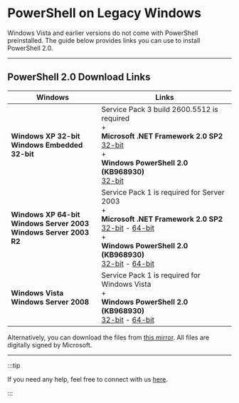 # PowerShell on Legacy Windows

Windows Vista and earlier versions do not come with PowerShell preinstalled. The guide below provides links you can use to install PowerShell 2.0.

---

## PowerShell 2.0 Download Links

| Windows            | Links                |
|---------------------------------------|--------------------------|
| **Windows XP 32-bit** <br /> **Windows Embedded 32-bit**  | Service Pack 3 build 2600.5512 is required <br /> + <br /> **Microsoft .NET Framework 2.0 SP2** <br /> [32-bit](https://web.archive.org/web/20200801000000id_/download.microsoft.com/download/c/6/e/c6e88215-0178-4c6c-b5f3-158ff77b1f38/NetFx20SP2_x86.exe) <br /> + <br /> **Windows PowerShell 2.0 (KB968930)** <br /> [32-bit](https://catalog.s.download.windowsupdate.com/msdownload/update/software/updt/2009/11/windowsxp-kb968930-x86-eng_540d661066953d76a6907b6ee0d1cd4531c1e1c6.exe) |
| **Windows XP 64-bit** <br /> **Windows Server 2003** <br /> **Windows Server 2003 R2**      | Service Pack 1 is required for Server 2003 <br /> + <br /> **Microsoft .NET Framework 2.0 SP2** <br /> [32-bit](https://web.archive.org/web/20200801000000id_/download.microsoft.com/download/c/6/e/c6e88215-0178-4c6c-b5f3-158ff77b1f38/NetFx20SP2_x86.exe) - [64-bit](https://web.archive.org/web/20200801000000id_/download.microsoft.com/download/c/6/e/c6e88215-0178-4c6c-b5f3-158ff77b1f38/NetFx20SP2_x64.exe) <br /> + <br /> **Windows PowerShell 2.0 (KB968930)** <br /> [32-bit](https://catalog.s.download.windowsupdate.com/msdownload/update/software/updt/2009/11/windowsserver2003-kb968930-x86-eng_843dca5f32b47a3bc36cb4d7f3a92dfd2fcdddb3.exe) - [64-bit](https://catalog.s.download.windowsupdate.com/msdownload/update/software/updt/2009/11/windowsserver2003-kb968930-x64-eng_8ba702aa016e4c5aed581814647f4d55635eff5c.exe) |
| **Windows Vista** <br /> **Windows Server 2008**       | Service Pack 1 is required for Windows Vista <br /> + <br /> **Windows PowerShell 2.0 (KB968930)** <br /> [32-bit](https://catalog.s.download.windowsupdate.com/msdownload/update/software/updt/2011/02/windows6.0-kb968930-x86_16fd2e93be2e7265821191119ddfc0cdaa6f4243.msu) - [64-bit](https://catalog.s.download.windowsupdate.com/msdownload/update/software/updt/2011/02/windows6.0-kb968930-x64_4de013d593181a2a04217ce3b0e7536ab56995aa.msu) |        

Alternatively, you can download the files from [this mirror](https://app.box.com/s/okswqwyr68stsl1ffabffhm9ouneszye). All files are digitally signed by Microsoft.

---

:::tip

If you need any help, feel free to connect with us [here](troubleshoot.md).

:::
